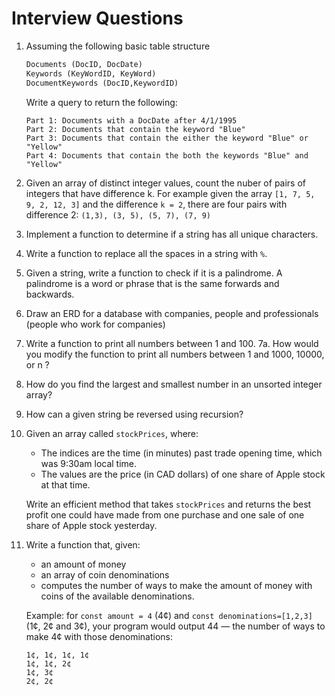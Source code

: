 # Interview Questions

1. Assuming the following basic  table structure

    ```sql
    Documents (DocID, DocDate)
    Keywords (KeyWordID, KeyWord)
    DocumentKeywords (DocID,KeywordID)
    ```

    Write a query to return the following:
    ```
    Part 1: Documents with a DocDate after 4/1/1995  
    Part 2: Documents that contain the keyword "Blue"  
    Part 3: Documents that contain the either the keyword "Blue" or "Yellow"
    Part 4: Documents that contain the both the keywords "Blue" and "Yellow"
    ```

2. Given an array of distinct integer values, count the nuber of pairs of integers that have difference k. For example given the array `[1, 7, 5, 9, 2, 12, 3]` and the difference `k = 2`, there are four pairs with difference 2: `(1,3), (3, 5), (5, 7), (7, 9)`

3. Implement a function to determine if a string has all unique characters.

4. Write a function to replace all the spaces in a string with `%`.

5. Given a string, write a function to check if it is a palindrome. A palindrome is a word or phrase that is the same forwards and backwards. 

6. Draw an ERD for a database with companies, people and professionals (people who work for companies)

7. Write a function to print all numbers between 1 and 100.
    7a. How would you modify the function to print all numbers between 1 and 1000, 10000, or n ?

8. How do you find the largest and smallest number in an unsorted integer array?

9. How can a given string be reversed using recursion?

10. Given an array called `stockPrices`, where:

    - The indices are the time (in minutes) past trade opening time, which was 9:30am local time.
    - The values are the price (in CAD dollars) of one share of Apple stock at that time.

    Write an efficient method that takes `stockPrices` and returns the best profit one could have made from one purchase and one sale of one share of Apple stock yesterday.

11. Write a function that, given:

     - an amount of money
     - an array of coin denominations
     - computes the number of ways to make the amount of money with coins of the available denominations.

    Example: for `const amount = 4` (4¢) and `const denominations=[1,2,3]`(1¢, 2¢ and 3¢), your program would output 44 — the number of ways to make 4¢ with those denominations:

    ```
    1¢, 1¢, 1¢, 1¢
    1¢, 1¢, 2¢
    1¢, 3¢
    2¢, 2¢
    ```



